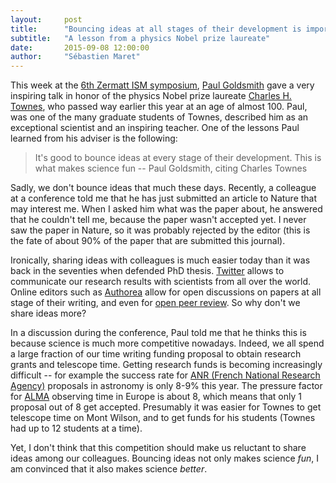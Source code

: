 ```yaml
---
layout:     post
title:      "Bouncing ideas at all stages of their development is important for science"
subtitle:   "A lesson from a physics Nobel prize laureate"
date:       2015-09-08 12:00:00
author:     "Sébastien Maret"
---
```


This week at the
[6th Zermatt ISM symposium](https://www.astro.uni-koeln.de/zermatt2015),
[Paul Goldsmith](https://science.jpl.nasa.gov/people/Goldsmith/) gave
a very inspiring talk in honor of the physics Nobel prize laureate
[Charles H. Townes](https://en.wikipedia.org/wiki/Charles_H._Townes),
who passed way earlier this year at an age of almost 100. Paul, was
one of the many graduate students of Townes, described him as an
exceptional scientist and an inspiring teacher. One of the lessons
Paul learned from his adviser is the following:

<blockquote>It's good to bounce ideas at every stage of their
development. This is what makes science fun -- Paul Goldsmith,
citing Charles Townes</blockquote>

Sadly, we don't bounce ideas that much these days. Recently, a
colleague at a conference told me that he has just submitted an
article to Nature that may interest me. When I asked him what was the
paper about, he answered that he couldn't tell me, because the paper
wasn't accepted yet. I never saw the paper in Nature, so it was
probably rejected by the editor (this is the fate of about 90% of the
paper that are submitted this journal).

Ironically, sharing ideas with colleagues is much easier today than it
was back in the seventies when defended PhD
thesis. [Twitter](http://www.twitter.com) allows to communicate our
research results with scientists from all over the world. Online
editors such as [Authorea](http://www.authorea.com) allow for open
discussions on papers at all stage of their writing, and even for
[open peer review](https://www.authorea.com/users/2/articles/20770/_show_article). So
why don't we share ideas more?

In a discussion during the conference, Paul told me that he thinks
this is because science is much more competitive nowadays. Indeed, we
all spend a large fraction of our time writing funding proposal to
obtain research grants and telescope time. Getting research funds is
becoming increasingly difficult -- for example the success rate for
[ANR (French National Research Agency)](http://www.agence-nationale-recherche.fr/en/project-based-funding-to-advance-french-research/)
proposals in astronomy is only 8-9% this year. The pressure factor for
[ALMA](http://www.almaobservatory.org) observing time in Europe is
about 8, which means that only 1 proposal out of 8 get
accepted. Presumably it was easier for Townes to get telescope time on
Mont Wilson, and to get funds for his students (Townes had up to 12
students at a time).

Yet, I don't think that this competition should make us reluctant to
share ideas among our colleagues. Bouncing ideas not only makes
science *fun*, I am convinced that it also makes science *better*.
